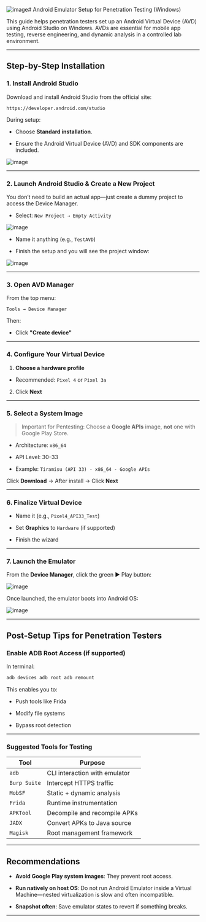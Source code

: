 ![image](https://github.com/user-attachments/assets/0c769d66-4f9e-4bef-92a2-96f1bea8c283)# Android Emulator Setup for Penetration Testing (Windows)

This guide helps penetration testers set up an Android Virtual Device (AVD) using Android Studio on Windows. AVDs are essential for mobile app testing, reverse engineering, and dynamic analysis in a controlled lab environment.

---

## Step-by-Step Installation

### 1. Install Android Studio

Download and install Android Studio from the official site:
```text
https://developer.android.com/studio
```

During setup:

- Choose **Standard installation**.

- Ensure the Android Virtual Device (AVD) and SDK components are included.

![image](https://github.com/user-attachments/assets/b567550f-33ce-46bc-a5e1-09aaa46b7fe7)


---

### 2. Launch Android Studio & Create a New Project

You don’t need to build an actual app—just create a dummy project to access the Device Manager.

- Select: `New Project → Empty Activity`

![image](https://github.com/user-attachments/assets/3ae7f804-daee-4042-bd99-9dcf2dd6e9f6)


- Name it anything (e.g., `TestAVD`)

- Finish the setup and you will see the project window:

![image](https://github.com/user-attachments/assets/f39d7ee2-52a1-4154-b538-a330609f0716)


---

### 3. Open AVD Manager

From the top menu:
```text
Tools → Device Manager
```

Then:

- Click **"Create device"**


---

### 4. Configure Your Virtual Device

1. **Choose a hardware profile**

- Recommended: `Pixel 4` or `Pixel 3a`

2. Click **Next**


---

### 5. Select a System Image

> Important for Pentesting: Choose a **Google APIs** image, **not** one with Google Play Store.

- Architecture: `x86_64`

- API Level: 30–33

- Example: `Tiramisu (API 33) - x86_64 - Google APIs`

Click **Download** → After install → Click **Next**

---

### 6. Finalize Virtual Device

- Name it (e.g., `Pixel4_API33_Test`)
    
- Set **Graphics** to `Hardware` (if supported)
    
- Finish the wizard
    

---

### 7. Launch the Emulator

From the **Device Manager**, click the green ▶️ Play button:

![image](https://github.com/user-attachments/assets/3acccdcf-54e8-4f26-8323-3b2296f66fbf)


Once launched, the emulator boots into Android OS:

![image](https://github.com/user-attachments/assets/304e936c-772b-4251-9c01-c759dd91cb1e)


---

## Post-Setup Tips for Penetration Testers

### Enable ADB Root Access (if supported)

In terminal:
```bash
adb devices adb root adb remount
```

This enables you to:
- Push tools like Frida

- Modify file systems

- Bypass root detection

---

### Suggested Tools for Testing

|Tool|Purpose|
|---|---|
|`adb`|CLI interaction with emulator|
|`Burp Suite`|Intercept HTTPS traffic|
|`MobSF`|Static + dynamic analysis|
|`Frida`|Runtime instrumentation|
|`APKTool`|Decompile and recompile APKs|
|`JADX`|Convert APKs to Java source|
|`Magisk`|Root management framework|

---

## Recommendations

- **Avoid Google Play system images**: They prevent root access.

- **Run natively on host OS**: Do not run Android Emulator inside a Virtual Machine—nested virtualization is slow and often incompatible.

- **Snapshot often**: Save emulator states to revert if something breaks.

---
